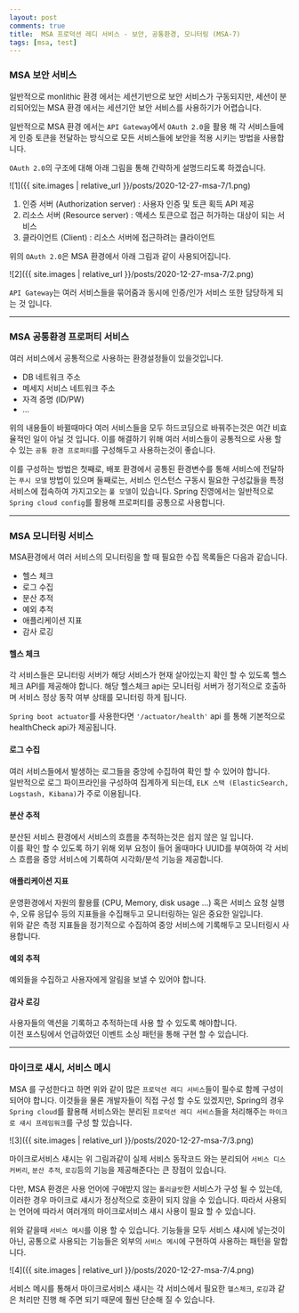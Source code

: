 ```yaml
---
layout: post
comments: true
title:  MSA 프로덕션 레디 서비스 - 보안, 공통환경, 모니터링 (MSA-7)
tags: [msa, test]
---
```


### MSA 보안 서비스

일반적으로 monlithic 환경 에서는 세션기반으로 보안 서비스가 구동되지만, 세션이 분리되어있는 MSA 환경 에서는 세션기안 보안 서비스를 사용하기가 어렵습니다.  
 
일반적으로 MSA 환경 에서는 `API Gateway`에서 `OAuth 2.0`을 활용 해 각 서비스들에게 인증 토큰을 전달하는 방식으로 모든 서비스들에 보안을 적용 시키는 방법을 사용합니다.

`OAuth 2.0`의 구조에 대해 아래 그림을 통해 간략하게 설명드리도록 하겠습니다.

![1]({{ site.images | relative_url }}/posts/2020-12-27-msa-7/1.png) 

1. 인증 서버 (Authorization server) : 사용자 인증 및 토큰 획득 API 제공
2. 리소스 서버 (Resource server) : 액세스 토큰으로 접근 허가하는 대상이 되는 서비스
3. 클라이언트 (Client) : 리소스 서버에 접근하려는 클라이언트

위의 `OAuth 2.0`은 MSA 환경에서 아래 그림과 같이 사용되어집니다.

![2]({{ site.images | relative_url }}/posts/2020-12-27-msa-7/2.png) 

`API Gateway`는 여러 서비스들을 묶어줌과 동시에 인증/인가 서비스 또한 담당하게 되는 것 입니다. 

---

### MSA 공통환경 프로퍼티 서비스

여러 서비스에서 공통적으로 사용하는 환경설정들이 있을것입니다.

- DB 네트워크 주소 
- 메세지 서비스 네트워크 주소
- 자격 증명 (ID/PW)
- ...

위의 내용들이 바뀔때마다 여러 서비스들을 모두 하드코딩으로 바꿔주는것은 여간 비효율적인 일이 아닐 것 입니다. 이를 해결하기 위해 여러 서비스들이 공통적으로 사용 할 수 있는 `공통 환경 프로퍼티`를 구성해두고 사용하는것이 좋습니다.

이를 구성하는 방법은 첫째로, 배포 환경에서 공통된 환경변수를 통해 서비스에 전달하는 `푸시 모델` 방법이 있으며 둘째로는, 서비스 인스턴스 구동시 필요한 구성값들을 특정 서비스에 접속하여 가지고오는 `풀 모델`이 있습니다. Spring 진영에서는 일반적으로 `Spring cloud config`를 활용해 프로퍼티를 공통으로 사용합니다.

---

### MSA 모니터링 서비스

MSA환경에서 여러 서비스의 모니터링을 할 때 필요한 수집 목록들은 다음과 같습니다.

- 헬스 체크
- 로그 수집
- 분산 추적
- 예외 추적
- 애플리케이션 지표
- 감사 로깅

#### 헬스 체크

각 서비스들은 모니터링 서버가 해당 서비스가 현재 살아있는지 확인 할 수 있도록 헬스체크 API를 제공해야 합니다. 해당 헬스체크 api는 모니터링 서버가 정기적으로 호출하며 서비스 정상 동작 여부 상태를 모니터링 하게 됩니다.

`Spring boot actuator`를 사용한다면 `'/actuator/health'` api 를 통해 기본적으로 healthCheck api가 제공됩니다.

#### 로그 수집

여러 서비스들에서 발생하는 로그들을 중앙에 수집하여 확인 할 수 있어야 합니다.  
일반적으로 로그 파이프라인을 구성하여 집계하게 되는데, `ELK 스택 (ElasticSearch, Logstash, Kibana)`가 주로 이용됩니다.

#### 분산 추적

분산된 서비스 환경에서 서비스의 흐름을 추적하는것은 쉽지 않은 일 입니다.  
이를 확인 할 수 있도록 하기 위해 외부 요청이 들어 올때마다 UUID를 부여하여 각 서비스 흐름을 중앙 서비스에 기록하여 시각화/분석 기능을 제공합니다.

#### 애플리케이션 지표

운영환경에서 자원의 활용률 (CPU, Memory, disk usage ...) 혹은 서비스 요청 실행 수, 오류 응답수 등의 지표들을 수집해두고 모니터링하는 일은 중요한 일입니다.  
위와 같은 측정 지표들을 정기적으로 수집하여 중앙 서비스에 기록해두고 모니터링시 사용합니다.

#### 예외 추적

예외들을 수집하고 사용자에게 알림을 보낼 수 있어야 합니다.

#### 감사 로깅

사용자들의 액션을 기록하고 추적하는데 사용 할 수 있도록 해야합니다.  
이전 포스팅에서 언급하였던 이벤트 소싱 패턴을 통해 구현 할 수 있습니다.

---

### 마이크로 섀시, 서비스 메시 

MSA 를 구성한다고 하면 위와 같이 많은 `프로덕션 레디 서비스`들이 필수로 함께 구성이 되어야 합니다. 이것들을 물론 개발자들이 직접 구성 할 수도 있겠지만, Spring의 경우 `Spring cloud`를 활용해 서비스와는 분리된 `프로덕션 레디 서비스`들을 처리해주는 `마이크로 섀시 프레임워크`를 구성 할 있습니다.

![3]({{ site.images | relative_url }}/posts/2020-12-27-msa-7/3.png)   

마이크로서비스 섀시는 위 그림과같이 실제 서비스 동작코드 와는 분리되어 `서비스 디스커버리`, `분산 추적`, `로깅`등의 기능을 제공해준다는 큰 장점이 있습니다.  

다만, MSA 환경은 사용 언어에 구애받지 않는 `폴리글랏`한 서비스가 구성 될 수 있는데, 이러한 경우 마이크로 섀시가 정상적으로 호환이 되지 않을 수 있습니다. 따라서 사용되는 언어에 따라서 여러개의 마이크로서비스 섀시 사용이 필요 할 수 있습니다.

위와 같을때 `서비스 메시`를 이용 할 수 있습니다.
기능들을 모두 서비스 섀시에 넣는것이 아닌, 공통으로 사용되는 기능들은 외부의 `서비스 메시`에 구현하여 사용하는 패턴을 말합니다.

![4]({{ site.images | relative_url }}/posts/2020-12-27-msa-7/4.png) 

서비스 메시를 통해서 마이크로서비스 섀시는 각 서비스에서 필요한 `헬스체크`, `로깅`과 같은 처리만 진행 해 주면 되기 때문에 훨씬 단순해 질 수 있습니다.
